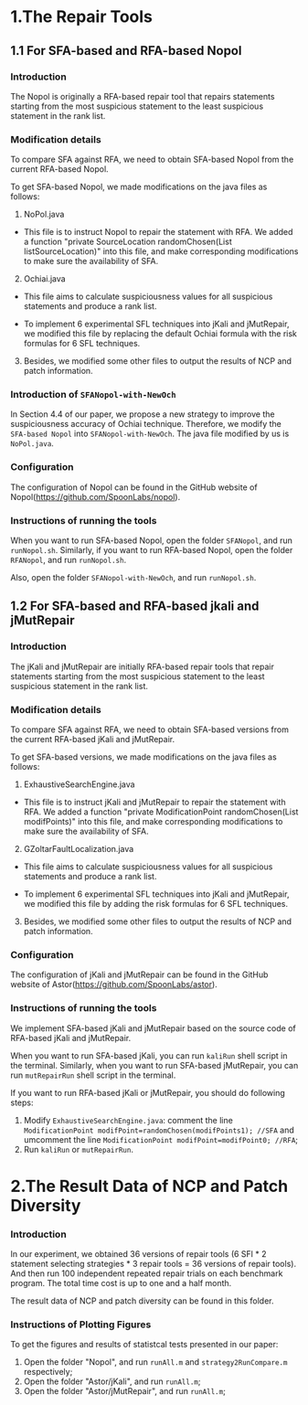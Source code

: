 # 1.The Repair Tools
## 1.1 For SFA-based and RFA-based Nopol
### Introduction
The Nopol is originally a RFA-based repair tool that repairs statements starting from the most suspicious statement to the least suspicious statement in the rank list.

### Modification details
To compare SFA against RFA, we need to obtain SFA-based Nopol from the current RFA-based Nopol.

To get SFA-based Nopol, we made modifications on the java files as follows:
1) NoPol.java
* This file is to instruct Nopol to repair the statement with RFA. We added a function "private SourceLocation randomChosen(List<SourceLocation> listSourceLocation)" into this file, and make corresponding modifications to make sure the availability of SFA.

2) Ochiai.java
* This file aims to calculate suspiciousness values for all suspicious statements and produce a rank list.

* To implement 6 experimental SFL techniques into jKali and jMutRepair, we modified this file by replacing the default Ochiai formula with the risk formulas for 6 SFL techniques.

3) Besides, we modified some other files to output the results of NCP and patch information.

### Introduction of ```SFANopol-with-NewOch```
In Section 4.4 of our paper, we propose a new strategy to improve the suspiciousness accuracy of Ochiai technique. Therefore, we modify the ```SFA-based Nopol``` into  ```SFANopol-with-NewOch```. The java file modified by us is ```NoPol.java```.

### Configuration
The configuration of Nopol can be found in the GitHub website of Nopol(https://github.com/SpoonLabs/nopol).

### Instructions of running the tools
When you want to run SFA-based Nopol, open the folder ```SFANopol```, and run ```runNopol.sh```. Similarly, if you want to run RFA-based Nopol, open the folder ```RFANopol```, and run ```runNopol.sh```.

Also, open the folder ```SFANopol-with-NewOch```, and run ```runNopol.sh```.

## 1.2 For SFA-based and RFA-based jkali and jMutRepair
### Introduction
The jKali and jMutRepair are initially RFA-based repair tools that repair statements starting from the most suspicious statement to the least suspicious statement in the rank list.

### Modification details
To compare SFA against RFA, we need to obtain SFA-based versions from the current RFA-based jKali and jMutRepair.

To get SFA-based versions, we made modifications on the java files as follows:
1) ExhaustiveSearchEngine.java
* This file is to instruct jKali and jMutRepair to repair the statement with RFA. We added a function "private ModificationPoint randomChosen(List<ModificationPoint> modifPoints)" into this file, and make corresponding modifications to make sure the availability of SFA.

2) GZoltarFaultLocalization.java
* This file aims to calculate suspiciousness values for all suspicious statements and produce a rank list.

* To implement 6 experimental SFL techniques into jKali and jMutRepair, we modified this file by adding the risk formulas for 6 SFL techniques.

3) Besides, we modified some other files to output the results of NCP and patch information.

### Configuration
The configuration of jKali and jMutRepair can be found in the GitHub website of Astor(https://github.com/SpoonLabs/astor).

### Instructions of running the tools
We implement SFA-based jKali and jMutRepair based on the source code of RFA-based jKali and jMutRepair.

When you want to run SFA-based jKali, you can run ```kaliRun``` shell script in the terminal. Similarly, when you want to run SFA-based jMutRepair, you can run ```mutRepairRun``` shell script in the terminal.

If you want to run RFA-based jKali or jMutRepair, you should do following steps:
1) Modify ```ExhaustiveSearchEngine.java```: comment the line ```ModificationPoint modifPoint=randomChosen(modifPoints1); //SFA``` and umcomment the line ```ModificationPoint modifPoint=modifPoint0; //RFA```;
2) Run ```kaliRun``` or ```mutRepairRun```.

# 2.The Result Data of NCP and Patch Diversity
### Introduction
In our experiment, we obtained 36 versions of repair tools (6 SFl * 2 statement selecting strategies * 3 repair tools = 36 versions of repair tools). And then run 100 independent repeated repair trials on each benchmark program. The total time cost is up to one and a half month.

The result data of NCP and patch diversity can be found in this folder.

### Instructions of Plotting Figures
To get the figures and results of statistcal tests presented in our paper:
1) Open the folder "Nopol", and run ```runAll.m``` and ```strategy2RunCompare.m``` respectively;
2) Open the folder "Astor/jKali", and run ```runAll.m```;
2) Open the folder "Astor/jMutRepair", and run ```runAll.m```;
